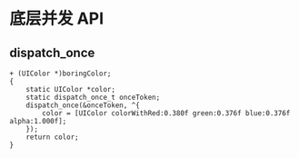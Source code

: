 # 底层并发 API

## dispatch_once

    + (UIColor *)boringColor;
    {
        static UIColor *color;
        static dispatch_once_t onceToken;
        dispatch_once(&onceToken, ^{
            color = [UIColor colorWithRed:0.380f green:0.376f blue:0.376f alpha:1.000f];
        });
        return color;
    }
